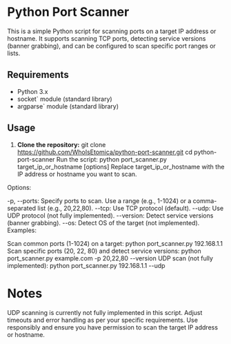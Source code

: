 # Python Port Scanner

This is a simple Python script for scanning ports on a target IP address or hostname. It supports scanning TCP ports, detecting service versions (banner grabbing), and can be configured to scan specific port ranges or lists.

## Requirements

- Python 3.x
- socket` module (standard library)
- argparse` module (standard library)

## Usage

1. **Clone the repository:**
git clone https://github.com/WhoIsEtomica/python-port-scanner.git
cd python-port-scanner
Run the script:
python port_scanner.py target_ip_or_hostname [options]
Replace target_ip_or_hostname with the IP address or hostname you want to scan.

Options:

-p, --ports: Specify ports to scan. Use a range (e.g., 1-1024) or a comma-separated list (e.g., 20,22,80).
--tcp: Use TCP protocol (default).
--udp: Use UDP protocol (not fully implemented).
--version: Detect service versions (banner grabbing).
--os: Detect OS of the target (not implemented).
Examples:

Scan common ports (1-1024) on a target:
python port_scanner.py 192.168.1.1
Scan specific ports (20, 22, 80) and detect service versions:
python port_scanner.py example.com -p 20,22,80 --version
UDP scan (not fully implemented):
python port_scanner.py 192.168.1.1 --udp

# Notes
UDP scanning is currently not fully implemented in this script.
Adjust timeouts and error handling as per your specific requirements.
Use responsibly and ensure you have permission to scan the target IP address or hostname.
